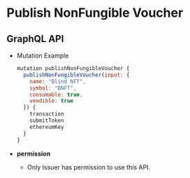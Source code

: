 # Publish NonFungible Voucher

## GraphQL API

- Mutation Example
  ```javascript
  mutation publishNonFungibleVoucher {
    publishNonFungibleVoucher(input: {
      name: "Blind NFT",
      symbol: "BNFT",
      consumable: true,
      vendible: true
    }) {
      transaction
      submitToken
      ethereumKey
    }
  }

  ```



- **permission**
  - Only Issuer has permission to use this API.
